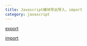 ```yaml
---
title: Javascript模块导出导入、import
category: javascript
---
```


[export](https://developer.mozilla.org/zh-CN/docs/Web/JavaScript/Reference/Statements/export)

[import](https://developer.mozilla.org/zh-CN/docs/Web/JavaScript/Reference/Statements/import)

